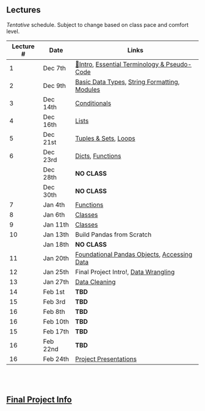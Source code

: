 ## Lectures

_Tentative_ schedule. Subject to change based on class pace and comfort level.

| Lecture # | Date | Links |
| --------- | ---- | ------------- |
| 1  | Dec 7th  | [🎉Intro](#in/intro/welcome), [Essential Terminology & Pseudo-Code](#out/topics/essential_terminology) |
| 2  | Dec 9th  |  [Basic Data Types](#out/topics/basic_data_types), [String Formatting](#out/topics/string_formatting), [Modules](#out/topics/modules) |
| 3  | Dec 14th  | [Conditionals](#out/topics/conditionals)  |
| 4  | Dec 16th  | [Lists](#out/topics/lists) |
| 5  | Dec 21st  | [Tuples & Sets](#out/topics/tuples_sets), [Loops](#out/topics/loops) |
| 6  | Dec 23rd  | [Dicts](#out/topics/dicts), [Functions](#out/topics/functions) |
|     | Dec 28th | **NO CLASS** |
|     | Dec 30th | **NO CLASS** |
| 7  | Jan 4th  | [Functions](#out/topics/functions) |
| 8  | Jan 6th  | [Classes](#out/topics/classes) |
| 9  | Jan 11th  | [Classes](#out/topics/classes) |
| 10  | Jan 13th | Build Pandas from Scratch |
|     | Jan 18th | **NO CLASS** |
| 11  | Jan 20th | [Foundational Pandas Objects](#out/topics/classes), [Accessing Data](#out/topics/accessing_data) |
| 12  | Jan 25th | Final Project Intro!, [Data Wrangling](#out/topics/wrangling1) |
| 13  | Jan 27th | [Data Cleaning](#out/topics/data_cleaning) |
| 14  | Feb 1st | **TBD** |
| 15  | Feb 3rd | **TBD** |
| 16  | Feb 8th | **TBD** |
| 16  | Feb 10th | **TBD** |
| 15  | Feb 17th | **TBD** |
| 16  | Feb 22nd | **TBD** |
| 16  | Feb 24th | [Project Presentations]() |

<br/><br/>

## [Final Project Info](#in/intro/finalproject)
